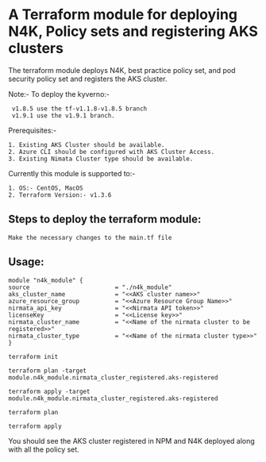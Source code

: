 # A Terraform module for deploying N4K, Policy sets and registering AKS clusters

The terraform module deploys N4K, best practice policy set, and pod security policy set and registers the AKS cluster.

Note:- To deploy the kyverno:-

	 v1.8.5 use the tf-v1.1.8-v1.8.5 branch
 	 v1.9.1 use the v1.9.1 branch.

Prerequisites:-

	1. Existing AKS Cluster should be available.
	2. Azure CLI should be configured with AKS Cluster Access.
	3. Existing Nimata Cluster type should be available.

Currently this module is supported to:-

	1. OS:- CentOS, MacOS
	2. Terraform Version:- v1.3.6

## Steps to deploy the terraform module:

```
Make the necessary changes to the main.tf file
```

## Usage:

```
module "n4k_module" {
source                        = "./n4k_module"
aks_cluster_name              = "<<AKS cluster name>>"
azure_resource_group          = "<<Azure Resource Group Name>>"
nirmata_api_key               = "<<Nirmata API token>>"
licenseKey                    = "<<License key>>"
nirmata_cluster_name          = "<<Name of the nirmata cluster to be registered>>"
nirmata_cluster_type          = "<<Name of the nirmata cluster type>>"
}

```

```
terraform init
```

```
terraform plan -target module.n4k_module.nirmata_cluster_registered.aks-registered
```

```
terraform apply -target module.n4k_module.nirmata_cluster_registered.aks-registered
```

```
terraform plan
```

```
terraform apply
```

You should see the AKS cluster registered in NPM and N4K deployed along with all the policy set.

